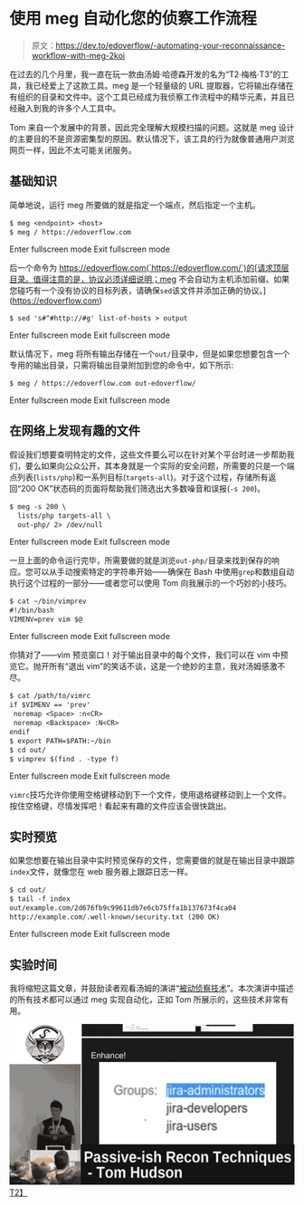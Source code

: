 # 使用 meg 自动化您的侦察工作流程

> 原文：<https://dev.to/edoverflow/-automating-your-reconnaissance-workflow-with-meg-2koi>

在过去的几个月里，我一直在玩一款由汤姆·哈德森开发的名为“T2·梅格·T3”的工具，我已经爱上了这款工具。meg 是一个轻量级的 URL 提取器，它将输出存储在有组织的目录和文件中。这个工具已经成为我侦察工作流程中的精华元素，并且已经融入到我的许多个人工具中。

Tom 来自一个发展中的背景，因此完全理解大规模扫描的问题。这就是 meg 设计的主要目的不是资源密集型的原因。默认情况下，该工具的行为就像普通用户浏览网页一样，因此不太可能关闭服务。

## 基础知识

简单地说，运行 meg 所要做的就是指定一个端点，然后指定一个主机。

```
$ meg <endpoint> <host>
$ meg / https://edoverflow.com 
```

Enter fullscreen mode Exit fullscreen mode

后一个命令为 https://edoverflow.com(`https://edoverflow.com/`)的[请求顶层目录。值得注意的是，协议必须详细说明；meg 不会自动为主机添加前缀。如果您碰巧有一个没有协议的目标列表，请确保`sed`该文件并添加正确的协议。](https://edoverflow.com) 

```
$ sed 's#^#http://#g' list-of-hosts > output 
```

Enter fullscreen mode Exit fullscreen mode

默认情况下，meg 将所有输出存储在一个`out/`目录中，但是如果您想要包含一个专用的输出目录，只需将输出目录附加到您的命令中，如下所示:

```
$ meg / https://edoverflow.com out-edoverflow/ 
```

Enter fullscreen mode Exit fullscreen mode

## 在网络上发现有趣的文件

假设我们想要查明特定的文件，这些文件要么可以在针对某个平台时进一步帮助我们，要么如果向公众公开，其本身就是一个实际的安全问题，所需要的只是一个端点列表(`lists/php`)和一系列目标(`targets-all`)。对于这个过程，存储所有返回“200 OK”状态码的页面将帮助我们筛选出大多数噪音和误报(`-s 200`)。

```
$ meg -s 200 \
  lists/php targets-all \
  out-php/ 2> /dev/null 
```

Enter fullscreen mode Exit fullscreen mode

一旦上面的命令运行完毕，所需要做的就是浏览`out-php/`目录来找到保存的响应。您可以从手动搜索特定的字符串开始——确保在 Bash 中使用`grep`和数组自动执行这个过程的一部分——或者您可以使用 Tom 向我展示的一个巧妙的小技巧。

```
$ cat ~/bin/vimprev 
#!/bin/bash
VIMENV=prev vim $@ 
```

Enter fullscreen mode Exit fullscreen mode

你猜对了——vim 预览窗口！对于输出目录中的每个文件，我们可以在 vim 中预览它。抛开所有“退出 vim”的笑话不谈，这是一个绝妙的主意，我对汤姆感激不尽。

```
$ cat /path/to/vimrc
if $VIMENV == 'prev'
 noremap <Space> :n<CR>
 noremap <Backspace> :N<CR>
endif
$ export PATH=$PATH:~/bin
$ cd out/
$ vimprev $(find . -type f) 
```

Enter fullscreen mode Exit fullscreen mode

`vimrc`技巧允许你使用空格键移动到下一个文件，使用退格键移动到上一个文件。按住空格键，尽情发挥吧！看起来有趣的文件应该会很快跳出。

## 实时预览

如果您想要在输出目录中实时预览保存的文件，您需要做的就是在输出目录中跟踪`index`文件，就像您在 web 服务器上跟踪日志一样。

```
$ cd out/
$ tail -f index
out/example.com/2d676fb9c99611db7e6cb75ffa1b137673f4ca04 http://example.com/.well-known/security.txt (200 OK) 
```

Enter fullscreen mode Exit fullscreen mode

## 实验时间

我将缩短这篇文章，并鼓励读者观看汤姆的演讲“[被动侦察技术](https://www.youtube.com/watch?v=DvS_ew77GXA)”。本次演讲中描述的所有技术都可以通过 meg 实现自动化，正如 Tom 所展示的，这些技术非常有用。

[![](img/733e9048b7c9554034e18074e96635f9.png)T2】](https://www.youtube.com/watch?v=DvS_ew77GXA)
